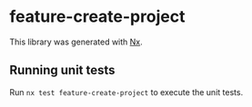 # feature-create-project

This library was generated with [Nx](https://nx.dev).

## Running unit tests

Run `nx test feature-create-project` to execute the unit tests.
